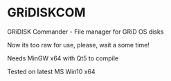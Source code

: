# GRiDISKCOM
GRiDISK Commander - File manager for GRiD OS disks

Now its too raw for use, please, wait a some time!

Needs MinGW x64 with Qt5 to compile

Tested on latest MS Win10 x64
